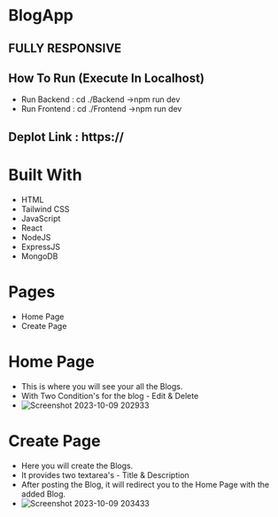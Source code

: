 # BlogApp

## FULLY RESPONSIVE

## How To Run (Execute In Localhost)

* Run Backend : cd ./Backend ->npm run dev
* Run Frontend : cd ./Frontend ->npm run dev

## Deplot Link : https://

# Built With
* HTML
* Tailwind CSS
* JavaScript
* React
* NodeJS
* ExpressJS
* MongoDB


# Pages
* Home Page
* Create Page

# Home Page 
* This is where you will see your all the Blogs.
* With Two Condition's for the blog - Edit & Delete
* ![Screenshot 2023-10-09 202933](https://github.com/rishi1089/BlogApp/assets/121492593/13b2c3b3-d7a6-4168-ad08-a96b246c9225)

# Create Page 
* Here you will create the Blogs.
* It provides two textarea's - Title & Description
* After posting the Blog, it will redirect you to the Home Page with the added Blog.
* ![Screenshot 2023-10-09 203433](https://github.com/rishi1089/BlogApp/assets/121492593/47281932-bd09-4271-8a56-245a95883245)



